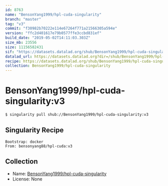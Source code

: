 ```yaml
---
id: 8763
name: "BensonYang1999/hpl-cuda-singularity"
branch: "master"
tag: "v3"
commit: "f30982b70222e114e67264f771a21566305a594e"
version: "ffc2d401617e79b0577ffe3ccbd831ef"
build_date: "2019-05-02T14:11:03.303Z"
size_mb: 23556
size: 11156582431
sif: "https://datasets.datalad.org/shub/BensonYang1999/hpl-cuda-singularity/v3/2019-05-02-f30982b7-ffc2d401/ffc2d401617e79b0577ffe3ccbd831ef.simg"
datalad_url: https://datasets.datalad.org?dir=/shub/BensonYang1999/hpl-cuda-singularity/v3/2019-05-02-f30982b7-ffc2d401/
recipe: https://datasets.datalad.org/shub/BensonYang1999/hpl-cuda-singularity/v3/2019-05-02-f30982b7-ffc2d401/Singularity
collection: BensonYang1999/hpl-cuda-singularity
---
```


# BensonYang1999/hpl-cuda-singularity:v3

```bash
$ singularity pull shub://BensonYang1999/hpl-cuda-singularity:v3
```

## Singularity Recipe

```singularity
Bootstrap: docker
From: bensonyang88/hpl-cuda:v3
```

## Collection

 - Name: [BensonYang1999/hpl-cuda-singularity](https://github.com/BensonYang1999/hpl-cuda-singularity)
 - License: None

